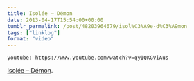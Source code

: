 ```yaml
---
title: Isolée – Démon
date: 2013-04-17T15:54:00+00:00
tumblr_permalink: /post/48203964679/isol%C3%A9e-d%C3%A9mon
tags: ["linklog"]
format: "video"
---
```


`youtube: https://www.youtube.com/watch?v=qyIQKGViAus`

[Isolée &#8211; Démon][1].

[1]: https://www.youtube.com/watch?v=qyIQKGViAus
